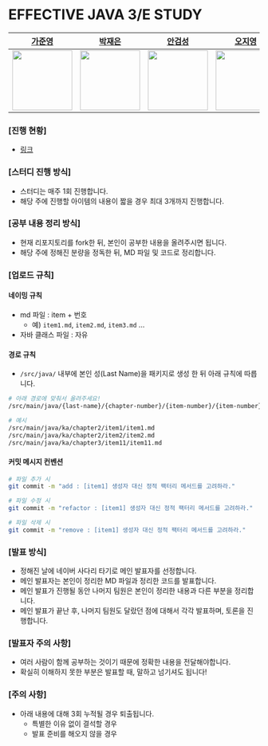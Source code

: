 # EFFECTIVE JAVA 3/E STUDY

<center>
  <div style="margin: 0 auto">
      <table>
          <thead>
              <tr>
                  <th><a href="https://github.com/Jwhyee">가준영</a></th>
                  <th><a href="https://github.com/Jaeeun1083">박재은</a></th>
<!--                   <th><a href="https://github.com/seanee3670">석시윤</a></th> -->
                  <th><a href="https://github.com/gs97ahn">안검성</a></th>
                  <th><a href="https://github.com/jiyoung0340">오지영</a></th>
              </tr>
          </thead>
          <tbody>
              <tr>
                  <td><img src="https://avatars.githubusercontent.com/u/82663161?v=4" width="120" height="120"/></td>
                  <td><img src="https://avatars.githubusercontent.com/u/78838791?v=4" width="120" height="120"/></td>
<!--                   <td><img src="https://avatars.githubusercontent.com/u/73217387?v=4" width="120" height="120"/></td> -->
                  <td><img src="https://avatars.githubusercontent.com/u/84578465?v=4" width="120" height="120"/></td>
                  <td><img src="https://avatars.githubusercontent.com/u/124500993?v=4" width="120" height="120"/></td>
              </tr>
          </tbody>
      </table>
  </div>
</center>

### [진행 현황]

- [링크](https://github.com/Jwhyee/effective-java-study/blob/master/PROGRESS.md)

### [스터디 진행 방식]

- 스터디는 매주 1회 진행합니다.
- 해당 주에 진행할 아이템의 내용이 짧을 경우 최대 3개까지 진행합니다.

### [공부 내용 정리 방식]

- 현재 리포지토리를 fork한 뒤, 본인이 공부한 내용을 올려주시면 됩니다.
- 해당 주에 정해진 분량을 정독한 뒤, MD 파일 및 코드로 정리합니다.

### [업로드 규칙]

#### 네이밍 규칙
- md 파일 : item + 번호
  - 예) `item1.md`, `item2.md`, `item3.md` ...
- 자바 클래스 파일 : 자유

#### 경로 규칙
  - `/src/java/` 내부에 본인 성(Last Name)을 패키지로 생성 한 뒤 아래 규칙에 따릅니다.

```bash
# 아래 경로에 맞춰서 올려주세요! 
/src/main/java/{last-name}/{chapter-number}/{item-number}/{item-number}.md

# 예시
/src/main/java/ka/chapter2/item1/item1.md
/src/main/java/ka/chapter2/item2/item2.md
/src/main/java/ka/chapter3/item11/item11.md
```

#### 커밋 메시지 컨벤션

```bash
# 파일 추가 시
git commit -m "add : [item1] 생성자 대신 정적 팩터리 메서드를 고려하라."

# 파일 수정 시
git commit -m "refactor : [item1] 생성자 대신 정적 팩터리 메서드를 고려하라."

# 파일 삭제 시
git commit -m "remove : [item1] 생성자 대신 정적 팩터리 메서드를 고려하라."
```

### [발표 방식]

- 정해진 날에 네이버 사다리 타기로 메인 발표자를 선정합니다.
- 메인 발표자는 본인이 정리한 MD 파일과 정리한 코드를 발표합니다.
- 메인 발표가 진행될 동안 나머지 팀원은 본인이 정리한 내용과 다른 부분을 정리합니다.
- 메인 발표가 끝난 후, 나머지 팀원도 달랐던 점에 대해서 각각 발표하며, 토론을 진행합니다.

### [발표자 주의 사항]

- 여러 사람이 함께 공부하는 것이기 때문에 정확한 내용을 전달해야합니다.
- 확실히 이해하지 못한 부분은 발표할 때, 말하고 넘기셔도 됩니다!

### [주의 사항]

- 아래 내용에 대해 3회 누적될 경우 퇴출됩니다.
  - 특별한 이유 없이 결석할 경우
  - 발표 준비를 해오지 않을 경우
